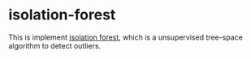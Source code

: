 # isolation-forest
This is implement [isolation forest](https://cs.nju.edu.cn/zhouzh/zhouzh.files/publication/icdm08b.pdf), which is a unsupervised tree-space algorithm to detect outliers.

